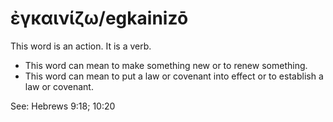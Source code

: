 # ἐγκαινίζω/egkainizō
This word is an action. It is a verb.

* This word can mean to make something new or to renew something.
* This word can mean to put a law or covenant into effect or to establish a law or covenant.

See: Hebrews 9:18; 10:20
